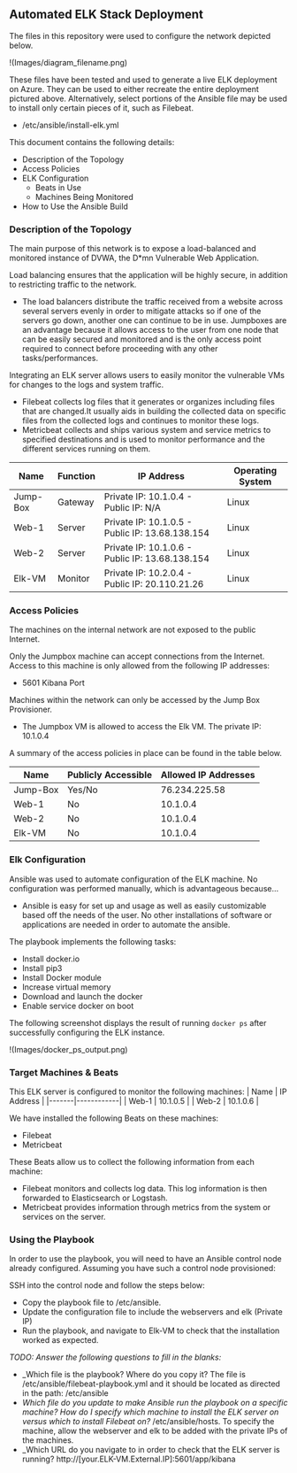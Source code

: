 ## Automated ELK Stack Deployment

The files in this repository were used to configure the network depicted below.

!(Images/diagram_filename.png)

These files have been tested and used to generate a live ELK deployment on Azure. They can be used to either recreate the entire deployment pictured above. Alternatively, select portions of the Ansible file may be used to install only certain pieces of it, such as Filebeat.

  - /etc/ansible/install-elk.yml

This document contains the following details:
- Description of the Topology
- Access Policies
- ELK Configuration
  - Beats in Use
  - Machines Being Monitored
- How to Use the Ansible Build


### Description of the Topology

The main purpose of this network is to expose a load-balanced and monitored instance of DVWA, the D*mn Vulnerable Web Application.

Load balancing ensures that the application will be highly secure, in addition to restricting traffic to the network.
- The load balancers distribute the traffic received from a website across several servers evenly in order to mitigate attacks so if one of the servers go down, another one can continue to be in use. Jumpboxes are an advantage because it allows access to the user from one node that can be easily secured and monitored and is the only access point required to connect before proceeding with any other tasks/performances.

Integrating an ELK server allows users to easily monitor the vulnerable VMs for changes to the logs and system traffic.
- Filebeat collects log files that it generates or organizes including files that are changed.It usually aids in building the collected data on specific files from the collected logs and continues to monitor these logs.
- Metricbeat collects and ships various system and service metrics to specified destinations and is used to monitor performance and the different services running on them.


| Name     | Function | IP Address                                      | Operating System |
|----------|----------|-------------------------------------------------|------------------|
| Jump-Box | Gateway  | Private IP: 10.1.0.4 - Public IP: N/A           | Linux            |
| Web-1    | Server   | Private IP: 10.1.0.5 - Public IP: 13.68.138.154 | Linux            |
| Web-2    | Server   | Private IP: 10.1.0.6 - Public IP: 13.68.138.154 | Linux            |
| Elk-VM   | Monitor  | Private IP: 10.2.0.4 - Public IP: 20.110.21.26  | Linux            |

### Access Policies

The machines on the internal network are not exposed to the public Internet. 

Only the Jumpbox machine can accept connections from the Internet. Access to this machine is only allowed from the following IP addresses:
- 5601 Kibana Port

Machines within the network can only be accessed by the Jump Box Provisioner.
- The Jumpbox VM is allowed to access the Elk VM. The private IP: 10.1.0.4

A summary of the access policies in place can be found in the table below.

| Name     | Publicly Accessible | Allowed IP Addresses |
|----------|---------------------|----------------------|
| Jump-Box |        Yes/No       |     76.234.225.58    |
| Web-1    |          No         |       10.1.0.4       |
| Web-2    |          No         |       10.1.0.4       |
| Elk-VM   |          No         |       10.1.0.4       |

### Elk Configuration

Ansible was used to automate configuration of the ELK machine. No configuration was performed manually, which is advantageous because...
- Ansible is easy for set up and usage as well as easily customizable based off the needs of the user. No other installations of software or applications are needed in order to automate the ansible.

The playbook implements the following tasks:
- Install docker.io
- Install pip3
- Install Docker module
- Increase virtual memory
- Download and launch the docker
- Enable service docker on boot

The following screenshot displays the result of running `docker ps` after successfully configuring the ELK instance.

!(Images/docker_ps_output.png)

### Target Machines & Beats
This ELK server is configured to monitor the following machines:
| Name  | IP Address |
|-------|------------|
| Web-1 |  10.1.0.5  |
| Web-2 |  10.1.0.6  |

We have installed the following Beats on these machines:
- Filebeat
- Metricbeat

These Beats allow us to collect the following information from each machine:
- Filebeat monitors and collects log data. This log information is then forwarded to Elasticsearch or Logstash.
- Metricbeat provides information through metrics from the system or services on the server.

### Using the Playbook
In order to use the playbook, you will need to have an Ansible control node already configured. Assuming you have such a control node provisioned: 

SSH into the control node and follow the steps below:
- Copy the playbook file to /etc/ansible.
- Update the configuration file to include the webservers and elk (Private IP)
- Run the playbook, and navigate to Elk-VM to check that the installation worked as expected.

_TODO: Answer the following questions to fill in the blanks:_
- _Which file is the playbook? Where do you copy it? The file is /etc/ansible/filebeat-playbook.yml and it should be located as directed in the path: /etc/ansible
- _Which file do you update to make Ansible run the playbook on a specific machine? How do I specify which machine to install the ELK server on versus which to install Filebeat on?_ /etc/ansible/hosts. To specify the machine, allow the webserver and elk to be added with the private IPs of the machines.
- _Which URL do you navigate to in order to check that the ELK server is running? http://[your.ELK-VM.External.IP]:5601/app/kibana

